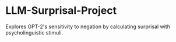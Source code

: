 # LLM-Surprisal-Project
Explores GPT-2's sensitivity to negation by calculating surprisal with psycholinguistic stimuli.
